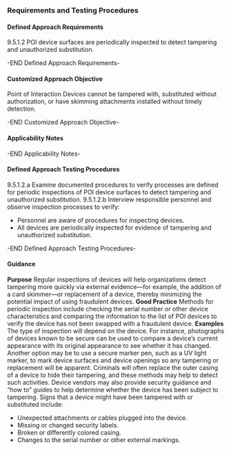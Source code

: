 ### Requirements and Testing Procedures

#### Defined Approach Requirements
9.5.1.2 POI device surfaces are periodically inspected to detect tampering and unauthorized substitution.

-END Defined Approach Requirements- 
#### Customized Approach Objective
Point of Interaction Devices cannot be tampered with, substituted without authorization, or have skimming attachments installed without timely detection.

-END Customized Approach Objective- 
#### Applicability Notes



-END Applicability Notes- 
#### Defined Approach Testing Procedures
9.5.1.2.a Examine documented procedures to verify processes are defined for periodic inspections of POI device surfaces to detect tampering and unauthorized substitution.
9.5.1.2.b Interview responsible personnel and observe inspection processes to verify:
- Personnel are aware of procedures for inspecting devices.
- All devices are periodically inspected for evidence of tampering and unauthorized substitution.

-END Defined Approach Testing Procedures- 
#### Guidance
**Purpose**
Regular inspections of devices will help organizations detect tampering more quickly via external evidence—for example, the addition of a card skimmer—or replacement of a device, thereby minimizing the potential impact of using fraudulent devices.
**Good Practice**
Methods for periodic inspection include checking the serial number or other device characteristics and comparing the information to the list of POI devices to verify the device has not been swapped with a fraudulent device.
**Examples**
The type of inspection will depend on the device. For instance, photographs of devices known to be secure can be used to compare a device’s current appearance with its original appearance to see whether it has changed. Another option may be to use a secure marker pen, such as a UV light marker, to mark device surfaces and device openings so any tampering or replacement will be apparent. Criminals will often replace the outer casing of a device to hide their tampering, and these methods may help to detect such activities. Device vendors may also provide security guidance and “how to” guides to help determine whether the device has been subject to tampering.
Signs that a device might have been tampered with or substituted include:
- Unexpected attachments or cables plugged into the device.
- Missing or changed security labels.
- Broken or differently colored casing.
- Changes to the serial number or other external markings.